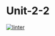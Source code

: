 # Unit-2-2
 [![linter](https://github.com/Logan-Parker/Unit-2-2/workflows/linter/badge.svg)](https://github.com/marketplace/actions/super-linter) 
